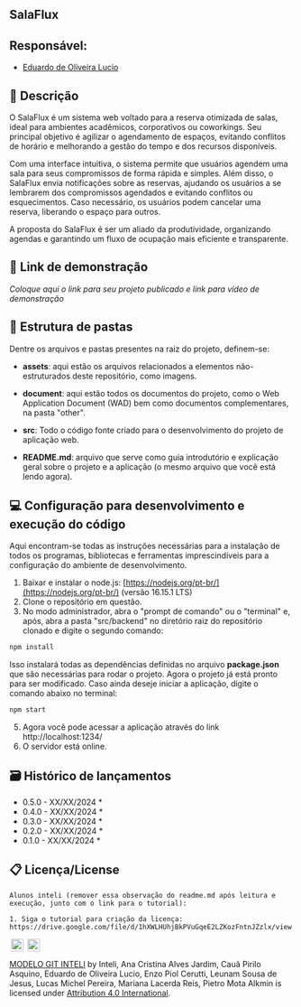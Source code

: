## SalaFlux

## Responsável: 

- <a href="https://www.linkedin.com/in/eduardooliveiralucio">Eduardo de Oliveira Lucio</a>

## 📝 Descrição

O SalaFlux é um sistema web voltado para a reserva otimizada de salas, ideal para ambientes acadêmicos, corporativos ou coworkings. Seu principal objetivo é agilizar o agendamento de espaços, evitando conflitos de horário e melhorando a gestão do tempo e dos recursos disponíveis.

Com uma interface intuitiva, o sistema permite que usuários agendem uma sala para seus compromissos de forma rápida e simples. Além disso, o SalaFlux envia notificações sobre as reservas, ajudando os usuários a se lembrarem dos compromissos agendados e evitando conflitos ou esquecimentos. Caso necessário, os usuários podem cancelar uma reserva, liberando o espaço para outros.

A proposta do SalaFlux é ser um aliado da produtividade, organizando agendas e garantindo um fluxo de ocupação mais eficiente e transparente.

## 📝 Link de demonstração

_Coloque aqui o link para seu projeto publicado e link para vídeo de demonstração_

## 📁 Estrutura de pastas

Dentre os arquivos e pastas presentes na raiz do projeto, definem-se:

- <b>assets</b>: aqui estão os arquivos relacionados a elementos não-estruturados deste repositório, como imagens.

- <b>document</b>: aqui estão todos os documentos do projeto, como o Web Application  Document (WAD) bem como documentos complementares, na pasta "other".

- <b>src</b>: Todo o código fonte criado para o desenvolvimento do projeto de aplicação web.

- <b>README.md</b>: arquivo que serve como guia introdutório e explicação geral sobre o projeto e a aplicação (o mesmo arquivo que você está lendo agora).

## 💻 Configuração para desenvolvimento e execução do código

Aqui encontram-se todas as instruções necessárias para a instalação de todos os programas, bibliotecas e ferramentas imprescindíveis para a configuração do ambiente de desenvolvimento.

1. Baixar e instalar o node.js: [https://nodejs.org/pt-br/](https://nodejs.org/pt-br/) (versão 16.15.1 LTS)
2. Clone o repositório em questão.
3. No modo administrador, abra o "prompt de comando" ou o "terminal" e, após, abra a pasta "src/backend" no diretório raiz do repositório clonado e digite o segundo comando:

```sh
npm install
```

Isso instalará todas as dependências definidas no arquivo <b>package.json</b> que são necessárias para rodar o projeto. Agora o projeto já está pronto para ser modificado. Caso ainda deseje iniciar a aplicação, digite o comando abaixo no terminal:

```sh
npm start
```
5. Agora você pode acessar a aplicação através do link http://localhost:1234/
6. O servidor está online.

## 🗃 Histórico de lançamentos

* 0.5.0 - XX/XX/2024
    * 
* 0.4.0 - XX/XX/2024
    * 
* 0.3.0 - XX/XX/2024
    * 
* 0.2.0 - XX/XX/2024
    * 
* 0.1.0 - XX/XX/2024
    *

## 📋 Licença/License
```
Alunos inteli (remover essa observação do readme.md após leitura e execução, junto com o link para o tutorial):

1. Siga o tutorial para criação da licença: https://drive.google.com/file/d/1hXWLHUhjBkPVuGqeE2LZKozFntnJZzlx/view
```

<img style="height:22px!important;margin-left:3px;vertical-align:text-bottom;" src="https://mirrors.creativecommons.org/presskit/icons/cc.svg?ref=chooser-v1">
<img style="height:22px!important;margin-left:3px;vertical-align:text-bottom;" src="https://mirrors.creativecommons.org/presskit/icons/by.svg?ref=chooser-v1">
<p xmlns:cc="http://creativecommons.org/ns#" xmlns:dct="http://purl.org/dc/terms/">
  <a property="dct:title" rel="cc:attributionURL" href="https://github.com/Intelihub/Template_M2/">MODELO GIT INTELI</a> by 
  Inteli, Ana Cristina Alves Jardim, Cauã Pirilo Asquino, Eduardo de Oliveira Lucio, Enzo Piol Cerutti, Leunam Sousa de Jesus, Lucas Michel Pereira, Mariana Lacerda Reis, Pietro Mota Alkmin </a>
  is licensed under 
  <a href="http://creativecommons.org/licenses/by/4.0/?ref=chooser-v1" target="_blank" rel="license noopener noreferrer" style="display:inline-block;">Attribution 4.0 International</a>.
</p>
